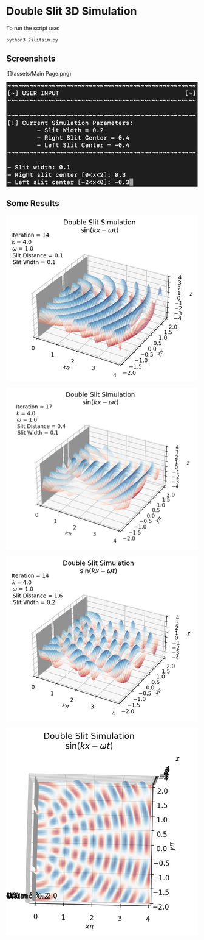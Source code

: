 # Double Slit 3D Simulation

To run the script use:

```
python3 2slitsim.py
```
## Screenshots
![](assets/Main Page.png)

![](assets/Params.png)

## Some Results

![](assets/0101.png)

![](assets/0104.png)

![](assets/0216N.png)

![](assets/0216T.png)